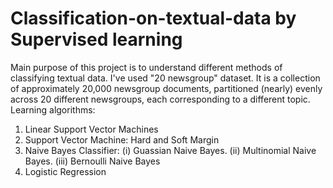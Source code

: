 # Classification-on-textual-data by Supervised learning
Main purpose of this project is to understand different methods of classifying textual data. I've used "20 newsgroup" dataset. It is a collection of approximately 20,000 newsgroup documents, partitioned (nearly) evenly across 20 different newsgroups, each corresponding to a different topic. 
Learning algorithms:
1. Linear Support Vector Machines
2. Support Vector Machine: Hard and Soft Margin
3. Naive Bayes Classifier: (i) Guassian Naive Bayes. (ii) Multinomial Naive Bayes. (iii) Bernoulli Naive Bayes
4. Logistic Regression
